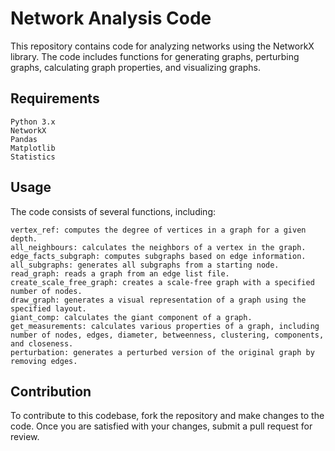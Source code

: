 # Network Analysis Code

This repository contains code for analyzing networks using the NetworkX library. The code includes functions for generating graphs, perturbing graphs, calculating graph properties, and visualizing graphs.
## Requirements

    Python 3.x
    NetworkX
    Pandas
    Matplotlib
    Statistics

## Usage

The code consists of several functions, including:

    vertex_ref: computes the degree of vertices in a graph for a given depth.
    all_neighbours: calculates the neighbors of a vertex in the graph.
    edge_facts_subgraph: computes subgraphs based on edge information.
    all_subgraphs: generates all subgraphs from a starting node.
    read_graph: reads a graph from an edge list file.
    create_scale_free_graph: creates a scale-free graph with a specified number of nodes.
    draw_graph: generates a visual representation of a graph using the specified layout.
    giant_comp: calculates the giant component of a graph.
    get_measurements: calculates various properties of a graph, including number of nodes, edges, diameter, betweenness, clustering, components, and closeness.
    perturbation: generates a perturbed version of the original graph by removing edges.

## Contribution

To contribute to this codebase, fork the repository and make changes to the code. Once you are satisfied with your changes, submit a pull request for review.
